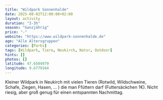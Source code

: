 ```yaml
---
title: "Wildpark Sonnenhalde"
date: 2025-08-02T12:00:00+02:00
layout: activity
duration: "2-3h"
season: "Ganzjährig"
price: "-"
website: "https://www.wildpark-sonnenhalde.de"
age: "Alle Altersgruppen"
categories: [Parks]
tags: [Wildpark, Tiere, Neukirch, Natur, Outdoor]
hints: []
photos: []
latitude: 47.6504979
longitude: 9.6779164
---
```


Kleiner Wildpark in Neukirch mit vielen Tieren (Rotwild, Wildschweine, Schafe, Ziegen, Hasen, ... ) die man Ffüttern darf (Futtersäckchen 1€).  Nicht riesig, aber groß genug für einen entspannten Nachmittag.
